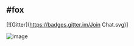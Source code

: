 #fox
-----------------------------------
[![Gitter](https://badges.gitter.im/Join Chat.svg)]

 ![image](https://github.com/wenbo2018/fox/blob/master/fox-framework1.png)
